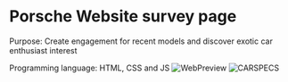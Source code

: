 # Porsche Website survey page
Purpose: Create engagement for recent models and discover exotic car enthusiast interest

Programming language: HTML, CSS and JS
![WebPreview](https://user-images.githubusercontent.com/56610056/208177856-ce43f5b7-5fd8-47c6-848d-89a587025dca.png)
![CARSPECS](https://user-images.githubusercontent.com/56610056/208177887-df6ea10a-46e0-47e7-b14e-587fc0a84287.png)
